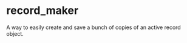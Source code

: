 record_maker
============

A way to easily create and save a bunch of copies of an active record object. 

